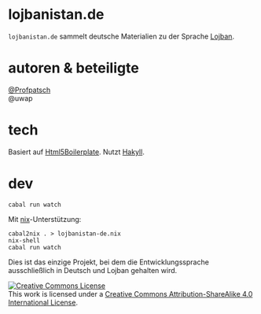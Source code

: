 # lojbanistan.de

`lojbanistan.de` sammelt deutsche Materialien zu der Sprache [Lojban](https://mw.lojban.org/papri/Lojban).


# autoren & beteiligte
[@Profpatsch](http://profpatsch.de)  
@uwap


# tech

Basiert auf [Html5Boilerplate](https://html5boilerplate.com/).
Nutzt [Hakyll](https://jaspervdj.be/hakyll/).

# dev

    cabal run watch
    
Mit [nix](http://nixos.org/nix/)-Unterstützung:

    cabal2nix . > lojbanistan-de.nix
    nix-shell
    cabal run watch
    
Dies ist das einzige Projekt, bei dem die Entwicklungssprache ausschließlich in Deutsch und Lojban gehalten wird.

<a rel="license" href="http://creativecommons.org/licenses/by-sa/4.0/"><img alt="Creative Commons License" style="border-width:0" src="https://i.creativecommons.org/l/by-sa/4.0/88x31.png" /></a><br />This work is licensed under a <a rel="license" href="http://creativecommons.org/licenses/by-sa/4.0/">Creative Commons Attribution-ShareAlike 4.0 International License</a>.
